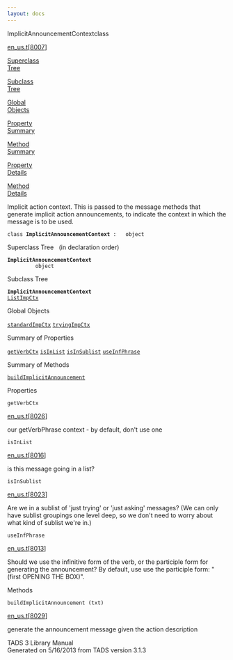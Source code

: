 ```yaml
---
layout: docs
---
```

<span class="title">ImplicitAnnouncementContext</span><span class="type">class</span>

[en_us.t](../file/en_us.t.html)\[[8007](../source/en_us.t.html#8007)\]

[Superclass  
Tree](#_SuperClassTree_)

[Subclass  
Tree](#_SubClassTree_)

[Global  
Objects](#_ObjectSummary_)

[Property  
Summary](#_PropSummary_)

[Method  
Summary](#_MethodSummary_)

[Property  
Details](#_Properties_)

[Method  
Details](#_Methods_)



Implicit action context. This is passed to the message methods that
generate implicit action announcements, to indicate the context in which
the message is to be used.

`class `**`ImplicitAnnouncementContext`**` :   object`



<span id="_SuperClassTree_"></span>



<span class="hdln">Superclass Tree</span>   (in declaration order)



**`ImplicitAnnouncementContext`**  
`         object`  
<span id="_SubClassTree_"></span>



<span class="hdln">Subclass Tree</span>  



**`ImplicitAnnouncementContext`**  
[`ListImpCtx`](../object/ListImpCtx.html)  
<span id="_ObjectSummary_"></span>



<span class="hdln">Global Objects</span>  



[`standardImpCtx`](../object/standardImpCtx.html) [`tryingImpCtx`](../object/tryingImpCtx.html)
<span id="_PropSummary_"></span>



<span class="hdln">Summary of Properties</span>  



[`getVerbCtx`](#getVerbCtx) [`isInList`](#isInList) [`isInSublist`](#isInSublist) [`useInfPhrase`](#useInfPhrase)

<span id="_MethodSummary_"></span>



<span class="hdln">Summary of Methods</span>  



[`buildImplicitAnnouncement`](#buildImplicitAnnouncement)

<span id="_Properties_"></span>



<span class="hdln">Properties</span>  



<span id="getVerbCtx"></span>

`getVerbCtx`

[en_us.t](../file/en_us.t.html)\[[8026](../source/en_us.t.html#8026)\]



our getVerbPhrase context - by default, don't use one



<span id="isInList"></span>

`isInList`

[en_us.t](../file/en_us.t.html)\[[8016](../source/en_us.t.html#8016)\]



is this message going in a list?



<span id="isInSublist"></span>

`isInSublist`

[en_us.t](../file/en_us.t.html)\[[8023](../source/en_us.t.html#8023)\]



Are we in a sublist of 'just trying' or 'just asking' messages? (We can
only have sublist groupings one level deep, so we don't need to worry
about what kind of sublist we're in.)



<span id="useInfPhrase"></span>

`useInfPhrase`

[en_us.t](../file/en_us.t.html)\[[8013](../source/en_us.t.html#8013)\]



Should we use the infinitive form of the verb, or the participle form
for generating the announcement? By default, use use the participle
form: "(first OPENING THE BOX)".



<span id="_Methods_"></span>



<span class="hdln">Methods</span>  



<span id="buildImplicitAnnouncement"></span>

`buildImplicitAnnouncement (txt)`

[en_us.t](../file/en_us.t.html)\[[8029](../source/en_us.t.html#8029)\]



generate the announcement message given the action description





TADS 3 Library Manual  
Generated on 5/16/2013 from TADS version 3.1.3


